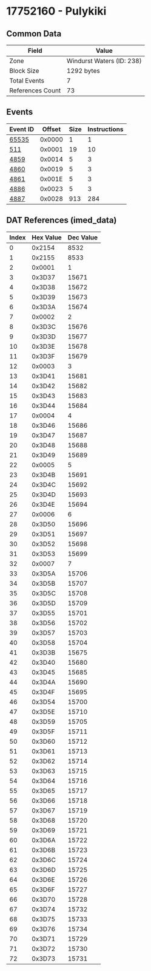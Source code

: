 # 17752160 - Pulykiki

## Common Data

| Field            | Value                     |
|------------------|---------------------------|
| Zone             | Windurst Waters (ID: 238) |
| Block Size       | 1292 bytes                |
| Total Events     | 7                         |
| References Count | 73                        |

## Events

| Event ID            | Offset   |   Size |   Instructions |
|---------------------|----------|--------|----------------|
| [65535](./65535.md) | 0x0000   |      1 |              1 |
| [511](./511.md)     | 0x0001   |     19 |             10 |
| [4859](./4859.md)   | 0x0014   |      5 |              3 |
| [4860](./4860.md)   | 0x0019   |      5 |              3 |
| [4861](./4861.md)   | 0x001E   |      5 |              3 |
| [4886](./4886.md)   | 0x0023   |      5 |              3 |
| [4887](./4887.md)   | 0x0028   |    913 |            284 |

## DAT References (imed_data)

|   Index | Hex Value   |   Dec Value |
|---------|-------------|-------------|
|       0 | 0x2154      |        8532 |
|       1 | 0x2155      |        8533 |
|       2 | 0x0001      |           1 |
|       3 | 0x3D37      |       15671 |
|       4 | 0x3D38      |       15672 |
|       5 | 0x3D39      |       15673 |
|       6 | 0x3D3A      |       15674 |
|       7 | 0x0002      |           2 |
|       8 | 0x3D3C      |       15676 |
|       9 | 0x3D3D      |       15677 |
|      10 | 0x3D3E      |       15678 |
|      11 | 0x3D3F      |       15679 |
|      12 | 0x0003      |           3 |
|      13 | 0x3D41      |       15681 |
|      14 | 0x3D42      |       15682 |
|      15 | 0x3D43      |       15683 |
|      16 | 0x3D44      |       15684 |
|      17 | 0x0004      |           4 |
|      18 | 0x3D46      |       15686 |
|      19 | 0x3D47      |       15687 |
|      20 | 0x3D48      |       15688 |
|      21 | 0x3D49      |       15689 |
|      22 | 0x0005      |           5 |
|      23 | 0x3D4B      |       15691 |
|      24 | 0x3D4C      |       15692 |
|      25 | 0x3D4D      |       15693 |
|      26 | 0x3D4E      |       15694 |
|      27 | 0x0006      |           6 |
|      28 | 0x3D50      |       15696 |
|      29 | 0x3D51      |       15697 |
|      30 | 0x3D52      |       15698 |
|      31 | 0x3D53      |       15699 |
|      32 | 0x0007      |           7 |
|      33 | 0x3D5A      |       15706 |
|      34 | 0x3D5B      |       15707 |
|      35 | 0x3D5C      |       15708 |
|      36 | 0x3D5D      |       15709 |
|      37 | 0x3D55      |       15701 |
|      38 | 0x3D56      |       15702 |
|      39 | 0x3D57      |       15703 |
|      40 | 0x3D58      |       15704 |
|      41 | 0x3D3B      |       15675 |
|      42 | 0x3D40      |       15680 |
|      43 | 0x3D45      |       15685 |
|      44 | 0x3D4A      |       15690 |
|      45 | 0x3D4F      |       15695 |
|      46 | 0x3D54      |       15700 |
|      47 | 0x3D5E      |       15710 |
|      48 | 0x3D59      |       15705 |
|      49 | 0x3D5F      |       15711 |
|      50 | 0x3D60      |       15712 |
|      51 | 0x3D61      |       15713 |
|      52 | 0x3D62      |       15714 |
|      53 | 0x3D63      |       15715 |
|      54 | 0x3D64      |       15716 |
|      55 | 0x3D65      |       15717 |
|      56 | 0x3D66      |       15718 |
|      57 | 0x3D67      |       15719 |
|      58 | 0x3D68      |       15720 |
|      59 | 0x3D69      |       15721 |
|      60 | 0x3D6A      |       15722 |
|      61 | 0x3D6B      |       15723 |
|      62 | 0x3D6C      |       15724 |
|      63 | 0x3D6D      |       15725 |
|      64 | 0x3D6E      |       15726 |
|      65 | 0x3D6F      |       15727 |
|      66 | 0x3D70      |       15728 |
|      67 | 0x3D74      |       15732 |
|      68 | 0x3D75      |       15733 |
|      69 | 0x3D76      |       15734 |
|      70 | 0x3D71      |       15729 |
|      71 | 0x3D72      |       15730 |
|      72 | 0x3D73      |       15731 |
